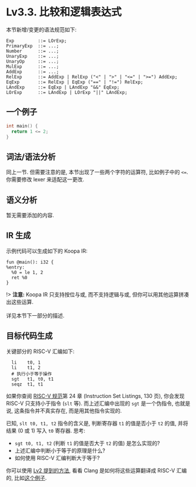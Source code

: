 # Lv3.3. 比较和逻辑表达式

本节新增/变更的语法规范如下:

```ebnf
Exp         ::= LOrExp;
PrimaryExp  ::= ...;
Number      ::= ...;
UnaryExp    ::= ...;
UnaryOp     ::= ...;
MulExp      ::= ...;
AddExp      ::= ...;
RelExp      ::= AddExp | RelExp ("<" | ">" | "<=" | ">=") AddExp;
EqExp       ::= RelExp | EqExp ("==" | "!=") RelExp;
LAndExp     ::= EqExp | LAndExp "&&" EqExp;
LOrExp      ::= LAndExp | LOrExp "||" LAndExp;
```

## 一个例子

```c
int main() {
  return 1 <= 2;
}
```

## 词法/语法分析

同上一节. 但需要注意的是, 本节出现了一些两个字符的运算符, 比如例子中的 `<=`. 你需要修改 lexer 来适配这一更改.

## 语义分析

暂无需要添加的内容.

## IR 生成

示例代码可以生成如下的 Koopa IR:

```koopa
fun @main(): i32 {
%entry:
  %0 = le 1, 2
  ret %0
}
```

!> **注意:** Koopa IR 只支持按位与或, 而不支持逻辑与或, 但你可以用其他运算拼凑出这些运算.
<br><br>
详见本节下一部分的描述.

## 目标代码生成

关键部分的 RISC-V 汇编如下:

```
  li    t0, 1
  li    t1, 2
  # 执行小于等于操作
  sgt   t1, t0, t1
  seqz  t1, t1
```

如果你查阅 [RISC-V 规范](https://github.com/riscv/riscv-isa-manual/releases/download/Ratified-IMAFDQC/riscv-spec-20191213.pdf)第 24 章 (Instruction Set Listings, 130 页), 你会发现 RISC-V 只支持小于指令 (`slt` 等). 而上述汇编中出现的 `sgt` 是一个伪指令, 也就是说, 这条指令并不真实存在, 而是用其他指令实现的.

已知, `slt t0, t1, t2` 指令的含义是, 判断寄存器 `t1` 的值是否小于 `t2` 的值, 并将结果 (0 或 1) 写入 `t0` 寄存器. 思考:

* `sgt t0, t1, t2` (判断 `t1` 的值是否大于 `t2` 的值) 是怎么实现的?
* 上述汇编中判断小于等于的原理是什么?
* 如何使用 RISC-V 汇编判断大于等于?

你可以使用 [Lv2 提到的方法](/lv2-code-gen/code-gen?id=生成汇编), 看看 Clang 是如何将这些运算翻译成 RISC-V 汇编的, 比如[这个例子](https://godbolt.org/z/59bxe767c).
